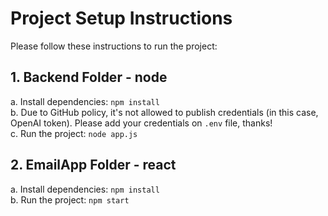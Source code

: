 # Project Setup Instructions

Please follow these instructions to run the project:

## 1. Backend Folder - node
   a. Install dependencies: `npm install`  
   b. Due to GitHub policy, it's not allowed to publish credentials (in this case, OpenAI token). Please add your credentials on `.env` file, thanks!              
   c. Run the project: `node app.js`

## 2. EmailApp Folder - react
   a. Install dependencies: `npm install`  
   b. Run the project: `npm start`
